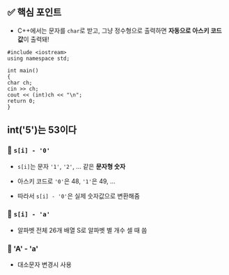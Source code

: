 ## ✅ 핵심 포인트

- C++에서는 문자를 `char`로 받고, 그냥 정수형으로 출력하면 **자동으로 아스키 코드 값**이 출력돼!

```
#include <iostream>
using namespace std;

int main() 
{
char ch;
cin >> ch;
cout << (int)ch << "\n";
return 0;
}
```


## int('5')는 53이다


### 📌 `s[i] - '0'`

- `s[i]`는 문자 `'1'`, `'2'`, ... 같은 **문자형 숫자**
    
- 아스키 코드로 `'0'`은 48, `'1'`은 49, ...
    
- 따라서 `s[i] - '0'`은 실제 숫자값으로 변환해줌


### 📌 `s[i] - 'a'`

- 알파벳 전체 26개 배열 S로 알파벳 별 개수 셀 때 씀

### 📌 'A' - 'a'

- 대소문자 변경시 사용